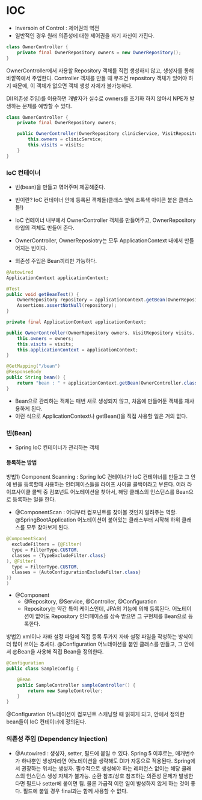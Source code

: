 # IOC
- Inversoin of Control : 제어권의 역전
- 일반적인 경우 원래 의존성에 대한 제어권을 자기 자신이 가진다.

```java
class OwnerController {
    private final OwnerRepository owners = new OwnerRepository();
}
```

OwnerController에서 사용할 Repository 객체를 직접 생성하지 않고, 생성자를 통해 바깥쪽에서 주입한다. 
Controller 객체를 만들 때 무조건 repository 객체가 있어야 하기 때문에, 이 객체가 없으면 객체 생성 자체가 불가능하다.

DI(의존성 주입)를 이용하면 개발자가 실수로 owners를 초기화 하지 않아서 NPE가 발생하는 문제를 예방할 수 있다.

```java
class OwnerController {
    private final OwnerRepository owners;

    public OwnerController(OwnerRepository clinicService, VisitRepository visits) {
        this.owners = clinicService;
        this.visits = visits;
    }
}
```

### loC 컨테이너
- 빈(bean)을 만들고 엮어주며 제공해준다.
- 빈이란? IoC 컨테이너 안에 등록된 객체들(클래스 옆에 초록색 아이콘 붙은 클래스들!)
- IoC 컨테이너 내부에서 OwnerController 객체를 만들어주고, OwnerRepository 타입의 객체도 만들어 준다.
- OwnerController, OwnerReposiotry는 모두 ApplicationContext 내에서 만들어지는 빈이다.

- 의존성 주입은 Bean끼리만 가능하다.

```java
@Autowired
ApplicationContext applicationContext;

@Test
public void getBeanTest() {
    OwnerRepository repository = applicationContext.getBean(OwnerRepository.class);
    Assertions.assertNotNull(repository);
}
```

```java
private final ApplicationContext applicationContext;

public OwnerController(OwnerRepository owners, VisitRepository visits, ApplicationContext applicationContext) {
    this.owners = owners;
    this.visits = visits;
    this.applicationContext = applicationContext;
}

@GetMapping("/bean")
@ResponseBody
public String bean() {
    return "bean : " + applicationContext.getBean(OwnerController.class);
}

```

- Bean으로 관리하는 객체는 매번 새로 생성되지 않고, 처음에 만들어둔 객체를 재사용하게 된다.
- 이런 식으로 ApplicationContext나 getBean()을 직접 사용할 일은 거의 없다.

### 빈(Bean)
- Spring IoC 컨테이너가 관리하는 객체

#### 등록하는 방법
방법1) Component Scanning : Spring IoC 컨테이너가 IoC 컨테이너를 만들고 그 안에 빈을 등록할때 사용하는 인터페이스들을 라이프 사이클 콜백이라고 부른다.
여러 라이프사이클 콜백 중 컴포넌트 어노테이션을 찾아서, 해당 클래스의 인스턴스를 Bean으로 등록하는 일을 한다.
- @ComponentScan : 어디부터 컴포넌트를 찾아볼 것인지 알려주는 역할. @SpringBootApplication 어노테이션이 붙어있는 클래스부터 시작해 하위 클래스를 모두 찾아보게 된다.
```java
@ComponentScan(
  excludeFilters = {@Filter(
  type = FilterType.CUSTOM,
  classes = {TypeExcludeFilter.class}
), @Filter(
  type = FilterType.CUSTOM,
  classes = {AutoConfigurationExcludeFilter.class}
)}
)
```
- @Component
    - @Repository, @Service, @Controller, @Configuration
    - Repository는 약간 특이 케이스인데, JPA의 기능에 의해 등록된다. 어노테이션이 없어도 Repository 인터페이스를 상속 받으면 그 구현체를 Bean으로 등록한다.

방법2) xml이나 자바 설정 파일에 직접 등록 
두가지 자바 설정 파일을 작성하는 방식이 더 많이 쓰이는 추세다.
@Configuration 어노테이션을 붙인 클래스를 만들고, 그 안에서 @Bean을 사용해 직접 Bean을 정의한다.

```java
@Configuration
public class SampleConfig {

    @Bean
    public SampleController sampleController() {
        return new SampleController;
    }
}
```
@Configuration 어노테이션이 컴포넌트 스캐닝할 때 읽히게 되고, 안에서 정의한 bean들이 IoC 컨테이너에 정의된다.



### 의존성 주입 (Dependency Injection)
- @Autowired : 생성자, setter, 필드에 붙일 수 있다. Spring 5 이후로는, 매개변수가 하나뿐인 생성자라면 어노테이션을 생략해도 DI가 자동으로 적용된다.
Spring에서 권장하는 위치는 생성자. 필수적으로 생성해야 하는 레퍼런스 없이는 해당 클래스의 인스턴스 생성 자체가 불가능.
순환 참조/상호 참조하는 의존성 문제가 발생한다면 필드나 setter에 붙이면 됨. 물론 가급적 이런 일이 발생하지 않게 하는 것이 좋다.
필드에 붙일 경우 final과는 함께 사용할 수 없다.

